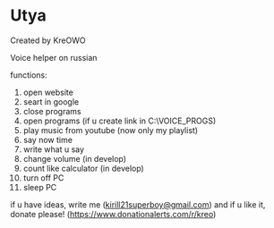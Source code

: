 # Utya
Created by KreOWO

Voice helper on russian

functions:
  1. open website
  2. seart in google
  3. close programs
  4. open programs (if u create link in C:\VOICE_PROGS)
  5. play music from youtube (now only my playlist)
  6. say now time
  7. write what u say
  8. change volume (in develop)
  9. count like calculator (in develop)
  10. turn off PC
  11. sleep PC

if u have ideas, write me (kirill21superboy@gmail.com)
and if u like it, donate please! (https://www.donationalerts.com/r/kreo)
